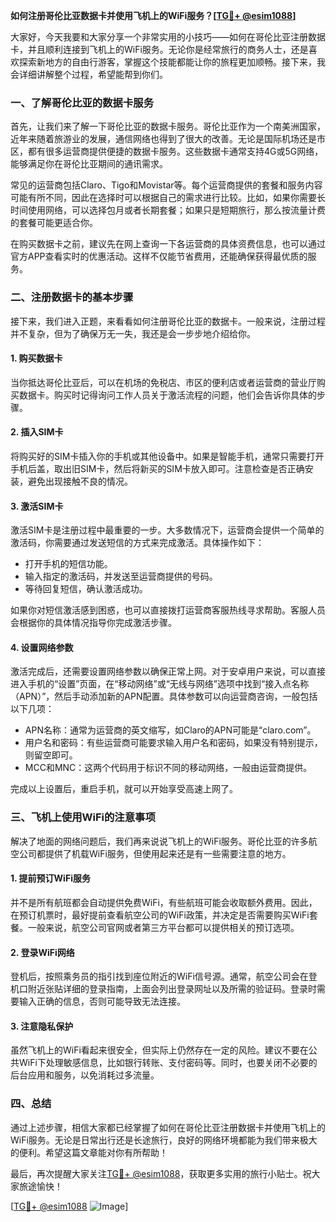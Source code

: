 **如何注册哥伦比亚数据卡并使用飞机上的WiFi服务？[[TG💪+ @esim1088](https://t.me/s/esim1088)]**

大家好，今天我要和大家分享一个非常实用的小技巧——如何在哥伦比亚注册数据卡，并且顺利连接到飞机上的WiFi服务。无论你是经常旅行的商务人士，还是喜欢探索新地方的自由行游客，掌握这个技能都能让你的旅程更加顺畅。接下来，我会详细讲解整个过程，希望能帮到你们。

### 一、了解哥伦比亚的数据卡服务

首先，让我们来了解一下哥伦比亚的数据卡服务。哥伦比亚作为一个南美洲国家，近年来随着旅游业的发展，通信网络也得到了很大的改善。无论是国际机场还是市区，都有很多运营商提供便捷的数据卡服务。这些数据卡通常支持4G或5G网络，能够满足你在哥伦比亚期间的通讯需求。

常见的运营商包括Claro、Tigo和Movistar等。每个运营商提供的套餐和服务内容可能有所不同，因此在选择时可以根据自己的需求进行比较。比如，如果你需要长时间使用网络，可以选择包月或者长期套餐；如果只是短期旅行，那么按流量计费的套餐可能更适合你。

在购买数据卡之前，建议先在网上查询一下各运营商的具体资费信息，也可以通过官方APP查看实时的优惠活动。这样不仅能节省费用，还能确保获得最优质的服务。

### 二、注册数据卡的基本步骤

接下来，我们进入正题，来看看如何注册哥伦比亚的数据卡。一般来说，注册过程并不复杂，但为了确保万无一失，我还是会一步步地介绍给你。

#### 1. 购买数据卡

当你抵达哥伦比亚后，可以在机场的免税店、市区的便利店或者运营商的营业厅购买数据卡。购买时记得询问工作人员关于激活流程的问题，他们会告诉你具体的步骤。

#### 2. 插入SIM卡

将购买好的SIM卡插入你的手机或其他设备中。如果是智能手机，通常只需要打开手机后盖，取出旧SIM卡，然后将新买的SIM卡放入即可。注意检查是否正确安装，避免出现接触不良的情况。

#### 3. 激活SIM卡

激活SIM卡是注册过程中最重要的一步。大多数情况下，运营商会提供一个简单的激活码，你需要通过发送短信的方式来完成激活。具体操作如下：

- 打开手机的短信功能。
- 输入指定的激活码，并发送至运营商提供的号码。
- 等待回复短信，确认激活成功。

如果你对短信激活感到困惑，也可以直接拨打运营商客服热线寻求帮助。客服人员会根据你的具体情况指导你完成激活步骤。

#### 4. 设置网络参数

激活完成后，还需要设置网络参数以确保正常上网。对于安卓用户来说，可以直接进入手机的“设置”页面，在“移动网络”或“无线与网络”选项中找到“接入点名称（APN）”，然后手动添加新的APN配置。具体参数可以向运营商咨询，一般包括以下几项：

- APN名称：通常为运营商的英文缩写，如Claro的APN可能是“claro.com”。
- 用户名和密码：有些运营商可能要求输入用户名和密码，如果没有特别提示，则留空即可。
- MCC和MNC：这两个代码用于标识不同的移动网络，一般由运营商提供。

完成以上设置后，重启手机，就可以开始享受高速上网了。

### 三、飞机上使用WiFi的注意事项

解决了地面的网络问题后，我们再来说说飞机上的WiFi服务。哥伦比亚的许多航空公司都提供了机载WiFi服务，但使用起来还是有一些需要注意的地方。

#### 1. 提前预订WiFi服务

并不是所有航班都会自动提供免费WiFi，有些航班可能会收取额外费用。因此，在预订机票时，最好提前查看航空公司的WiFi政策，并决定是否需要购买WiFi套餐。一般来说，航空公司官网或者第三方平台都可以提供相关的预订选项。

#### 2. 登录WiFi网络

登机后，按照乘务员的指引找到座位附近的WiFi信号源。通常，航空公司会在登机口附近张贴详细的登录指南，上面会列出登录网址以及所需的验证码。登录时需要输入正确的信息，否则可能导致无法连接。

#### 3. 注意隐私保护

虽然飞机上的WiFi看起来很安全，但实际上仍然存在一定的风险。建议不要在公共WiFi下处理敏感信息，比如银行转账、支付密码等。同时，也要关闭不必要的后台应用和服务，以免消耗过多流量。

### 四、总结

通过上述步骤，相信大家都已经掌握了如何在哥伦比亚注册数据卡并使用飞机上的WiFi服务。无论是日常出行还是长途旅行，良好的网络环境都能为我们带来极大的便利。希望这篇文章能对你有所帮助！

最后，再次提醒大家关注[TG💪+ @esim1088](https://t.me/s/esim1088)，获取更多实用的旅行小贴士。祝大家旅途愉快！

[[TG💪+ @esim1088](https://t.me/s/esim1088) ![Image](https://i.postimg.cc/4NQfJmqS/Snipaste-2025-05-13-00-14-12.png)]